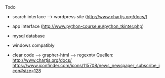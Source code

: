 Todo

* search interface
	--> wordpress site (http://www.chartjs.org/docs/)

* app interface (http://www.python-course.eu/python_tkinter.php)
	
* mysql database

* windows compatibly

* clear code
	--> grapher-html
	--> regexntv
Quellen:
	http://www.chartjs.org/docs/
	https://www.iconfinder.com/icons/115708/news_newspaper_subscribe_icon#size=128
